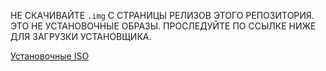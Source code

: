 НЕ СКАЧИВАЙТЕ `.img` С СТРАНИЦЫ РЕЛИЗОВ ЭТОГО РЕПОЗИТОРИЯ. ЭТО НЕ УСТАНОВОЧНЫЕ ОБРАЗЫ. ПРОСЛЕДУЙТЕ ПО ССЫЛКЕ НИЖЕ ДЛЯ ЗАГРУЗКИ УСТАНОВЩИКА.

[Установочные ISO](https://github.com/gru2007/install-media/releases)
